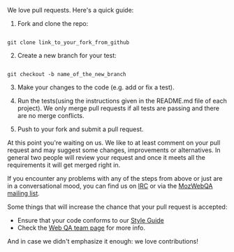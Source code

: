 We love pull requests. Here's a quick guide:

1. Fork and clone the repo:
<code>
git clone link_to_your_fork_from_github
</code>

2. Create a new branch for your test:
<code>
git checkout -b name_of_the_new_branch
</code>

3. Make your changes to the code (e.g. add or fix a test).

4. Run the tests(using the instructions given in the README.md file of each project). We only merge pull requests if all tests are passing and there are no merge conflicts.

5. Push to your fork and submit a pull request.

At this point you're waiting on us. We like to at least comment on your pull request and may suggest some changes, improvements or alternatives. In general two people will review your request and once it meets all the requirements it will get merged right in.

If you encounter any problems with any of the steps from above or just are in a conversational mood, you can find us on [IRC](irc://irc.mozilla.org/#mozwebqa) or via the [MozWebQA mailing list](mailto:mozwebqa@mozilla.org).

Some things that will increase the chance that your pull request is accepted:

* Ensure that your code conforms to our [Style Guide](https://wiki.mozilla.org/QA/Execution/Web_Testing/Docs/Automation/StyleGuide)
* Check the [Web QA team page](https://quality.mozilla.org/teams/web-qa/) for more info.

And in case we didn't emphasize it enough: we love contributions!
